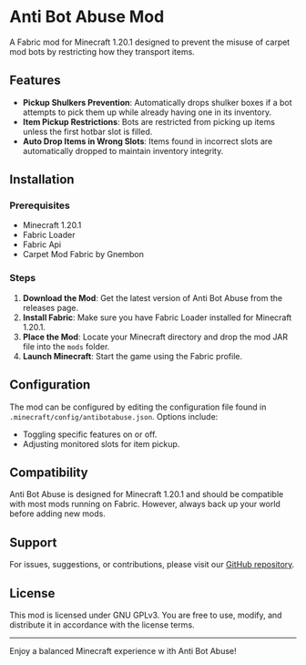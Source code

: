 # Anti Bot Abuse Mod

A Fabric mod for Minecraft 1.20.1 designed to prevent the misuse of carpet mod bots by restricting how they transport items.

## Features

- **Pickup Shulkers Prevention**: Automatically drops shulker boxes if a bot attempts to pick them up while already having one in its inventory.
- **Item Pickup Restrictions**: Bots are restricted from picking up items unless the first hotbar slot is filled.
- **Auto Drop Items in Wrong Slots**: Items found in incorrect slots are automatically dropped to maintain inventory integrity.

## Installation

### Prerequisites

- Minecraft 1.20.1
- Fabric Loader
- Fabric Api
- Carpet Mod Fabric by Gnembon

### Steps

1. **Download the Mod**: Get the latest version of Anti Bot Abuse from the releases page.
2. **Install Fabric**: Make sure you have Fabric Loader installed for Minecraft 1.20.1.
3. **Place the Mod**: Locate your Minecraft directory and drop the mod JAR file into the `mods` folder.
4. **Launch Minecraft**: Start the game using the Fabric profile.

## Configuration

The mod can be configured by editing the configuration file found in `.minecraft/config/antibotabuse.json`. Options include:

- Toggling specific features on or off.
- Adjusting monitored slots for item pickup.

## Compatibility

Anti Bot Abuse is designed for Minecraft 1.20.1 and should be compatible with most mods running on Fabric. However, always back up your world before adding new mods.

## Support

For issues, suggestions, or contributions, please visit our [GitHub repository](link-to-repo).

## License

This mod is licensed under GNU GPLv3. You are free to use, modify, and distribute it in accordance with the license terms.

---

Enjoy a balanced Minecraft experience w
ith Anti Bot Abuse!
